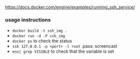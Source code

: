 https://docs.docker.com/engine/examples/running_ssh_service/

### usage instructions

* ```docker build -t ssh_img .```
* ```docker run -d -P ssh_img```
* ```docker ps``` to check the status
* ```ssh 127.0.0.1 -p <port> -l root``` .pass: screencast
* ```env| grep VISIBLE``` to check that the variable is set

